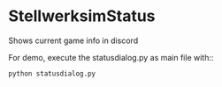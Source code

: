 # StellwerksimStatus
Shows current game info in discord

For demo, execute the statusdialog.py as main file with::

    python statusdialog.py

